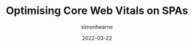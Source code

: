 ---
author: simonhearne
date: 2022-03-22
tags:
  - performance
  - web-vitals
  - single-page-apps
  - optimization
target_url: https://simonhearne.com/2022/core-web-vitals-on-spas/
title: Optimising Core Web Vitals on SPAs
---